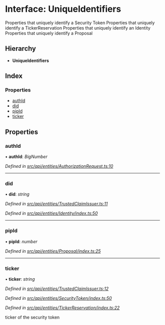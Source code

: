 # Interface: UniqueIdentifiers

Properties that uniquely identify a Security Token
Properties that uniquely identify a TickerReservation
Properties that uniquely identify an Identity
Properties that uniquely identify a Proposal

## Hierarchy

* **UniqueIdentifiers**

## Index

### Properties

* [authId](uniqueidentifiers.md#authid)
* [did](uniqueidentifiers.md#did)
* [pipId](uniqueidentifiers.md#pipid)
* [ticker](uniqueidentifiers.md#ticker)

## Properties

###  authId

• **authId**: *BigNumber*

*Defined in [src/api/entities/AuthorizationRequest.ts:10](https://github.com/PolymathNetwork/polymesh-sdk/blob/15b0e6c/src/api/entities/AuthorizationRequest.ts#L10)*

___

###  did

• **did**: *string*

*Defined in [src/api/entities/TrustedClaimIssuer.ts:11](https://github.com/PolymathNetwork/polymesh-sdk/blob/15b0e6c/src/api/entities/TrustedClaimIssuer.ts#L11)*

*Defined in [src/api/entities/Identity/index.ts:50](https://github.com/PolymathNetwork/polymesh-sdk/blob/15b0e6c/src/api/entities/Identity/index.ts#L50)*

___

###  pipId

• **pipId**: *number*

*Defined in [src/api/entities/Proposal/index.ts:25](https://github.com/PolymathNetwork/polymesh-sdk/blob/15b0e6c/src/api/entities/Proposal/index.ts#L25)*

___

###  ticker

• **ticker**: *string*

*Defined in [src/api/entities/TrustedClaimIssuer.ts:12](https://github.com/PolymathNetwork/polymesh-sdk/blob/15b0e6c/src/api/entities/TrustedClaimIssuer.ts#L12)*

*Defined in [src/api/entities/SecurityToken/index.ts:50](https://github.com/PolymathNetwork/polymesh-sdk/blob/15b0e6c/src/api/entities/SecurityToken/index.ts#L50)*

*Defined in [src/api/entities/TickerReservation/index.ts:22](https://github.com/PolymathNetwork/polymesh-sdk/blob/15b0e6c/src/api/entities/TickerReservation/index.ts#L22)*

ticker of the security token
